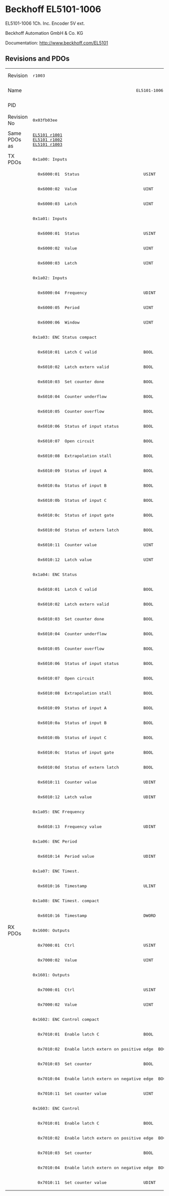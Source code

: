 # Beckhoff EL5101-1006

EL5101-1006 1Ch. Inc. Encoder 5V ext.

Beckhoff Automation GmbH & Co. KG

Documentation: <a href="http://www.beckhoff.com/EL5101">http://www.beckhoff.com/EL5101</a>

## Revisions and PDOs
<table>
<tr >
<td class="first">Revision</td>
<td ><pre>r1003</pre></td>
<td ><pre>r1004</pre></td>
<td ><pre>r1005</pre></td>
<td ><pre>r1006</pre></td>
<td ><pre>r1007</pre></td>
</tr>
<tr >
<td class="first">Name</td>
<td  colspan=5 align="center"><pre>EL5101-1006 1Ch. Inc. Encoder 5V ext.</pre></td>
</tr>
<tr >
<td class="first">PID</td>
<td  colspan=5 align="center"><pre>0x13ed3052</pre></td>
</tr>
<tr >
<td class="first">Revision No</td>
<td ><pre>0x03fb03ee</pre></td>
<td ><pre>0x03fc03ee</pre></td>
<td ><pre>0x03fd03ee</pre></td>
<td ><pre>0x03fe03ee</pre></td>
<td ><pre>0x03ff03ee</pre></td>
</tr>
<tr >
<td class="first">Same PDOs as</td>
<td ><pre><a href="EL5101">EL5101 r1001</a><br/><a href="EL5101">EL5101 r1002</a><br/><a href="EL5101">EL5101 r1003</a></pre></td>
<td  colspan=4 align="center"><pre><a href="EL5101">EL5101 r1004</a><br/><a href="EL5101">EL5101 r1005</a><br/><a href="EL5101">EL5101 r1006</a></pre></td>
</tr>
<tr class="txpdo pdosection">
<td class="first" rowspan=52 valign=top>TX PDOs</td>
<td colspan=5 align="left"><pre>0x1a00: Inputs</pre></td>
<td></td>
</tr>
<tr class="txpdo">
<td class="first" colspan=5 align="left"><pre>  0x6000:01  Status                          USINT</pre></td>
</tr>
<tr class="txpdo">
<td class="first" colspan=5 align="left"><pre>  0x6000:02  Value                           UINT</pre></td>
</tr>
<tr class="txpdo">
<td class="first" colspan=5 align="left"><pre>  0x6000:03  Latch                           UINT</pre></td>
</tr>
<tr class="txpdo pdosection">
<td class="first" colspan=5 align="left"><pre>0x1a01: Inputs</pre></td>
</tr>
<tr class="txpdo">
<td class="first" colspan=5 align="left"><pre>  0x6000:01  Status                          USINT</pre></td>
</tr>
<tr class="txpdo">
<td class="first" colspan=5 align="left"><pre>  0x6000:02  Value                           UINT</pre></td>
</tr>
<tr class="txpdo">
<td class="first" colspan=5 align="left"><pre>  0x6000:03  Latch                           UINT</pre></td>
</tr>
<tr class="txpdo pdosection">
<td class="first" colspan=5 align="left"><pre>0x1a02: Inputs</pre></td>
</tr>
<tr class="txpdo">
<td class="first" colspan=5 align="left"><pre>  0x6000:04  Frequency                       UDINT</pre></td>
</tr>
<tr class="txpdo">
<td class="first" colspan=5 align="left"><pre>  0x6000:05  Period                          UINT</pre></td>
</tr>
<tr class="txpdo">
<td class="first" colspan=5 align="left"><pre>  0x6000:06  Window                          UINT</pre></td>
</tr>
<tr class="txpdo pdosection">
<td class="first" colspan=5 align="left"><pre>0x1a03: ENC Status compact</pre></td>
</tr>
<tr class="txpdo">
<td class="first"><pre>  0x6010:01  Latch C valid                   BOOL</pre></td>
<td  colspan=4 align="left"><pre>  0x6010:01  Status__Latch C valid           BOOL</pre></td>
</tr>
<tr class="txpdo">
<td class="first"><pre>  0x6010:02  Latch extern valid              BOOL</pre></td>
<td  colspan=4 align="left"><pre>  0x6010:02  Status__Latch extern valid      BOOL</pre></td>
</tr>
<tr class="txpdo">
<td class="first"><pre>  0x6010:03  Set counter done                BOOL</pre></td>
<td  colspan=4 align="left"><pre>  0x6010:03  Status__Set counter done        BOOL</pre></td>
</tr>
<tr class="txpdo">
<td class="first"><pre>  0x6010:04  Counter underflow               BOOL</pre></td>
<td  colspan=4 align="left"><pre>  0x6010:04  Status__Counter underflow       BOOL</pre></td>
</tr>
<tr class="txpdo">
<td class="first"><pre>  0x6010:05  Counter overflow                BOOL</pre></td>
<td  colspan=4 align="left"><pre>  0x6010:05  Status__Counter overflow        BOOL</pre></td>
</tr>
<tr class="txpdo">
<td class="first"><pre>  0x6010:06  Status of input status          BOOL</pre></td>
<td  colspan=4 align="left"><pre>  0x6010:06  Status__Status of input status  BOOL</pre></td>
</tr>
<tr class="txpdo">
<td class="first"><pre>  0x6010:07  Open circuit                    BOOL</pre></td>
<td  colspan=4 align="left"><pre>  0x6010:07  Status__Open circuit            BOOL</pre></td>
</tr>
<tr class="txpdo">
<td class="first"><pre>  0x6010:08  Extrapolation stall             BOOL</pre></td>
<td  colspan=4 align="left"><pre>  0x6010:08  Status__Extrapolation stall     BOOL</pre></td>
</tr>
<tr class="txpdo">
<td class="first"><pre>  0x6010:09  Status of input A               BOOL</pre></td>
<td  colspan=4 align="left"><pre>  0x6010:09  Status__Status of input A       BOOL</pre></td>
</tr>
<tr class="txpdo">
<td class="first"><pre>  0x6010:0a  Status of input B               BOOL</pre></td>
<td  colspan=4 align="left"><pre>  0x6010:0a  Status__Status of input B       BOOL</pre></td>
</tr>
<tr class="txpdo">
<td class="first"><pre>  0x6010:0b  Status of input C               BOOL</pre></td>
<td  colspan=4 align="left"><pre>  0x6010:0b  Status__Status of input C       BOOL</pre></td>
</tr>
<tr class="txpdo">
<td class="first"><pre>  0x6010:0c  Status of input gate            BOOL</pre></td>
<td  colspan=4 align="left"><pre>  0x6010:0c  Status__Status of input gate    BOOL</pre></td>
</tr>
<tr class="txpdo">
<td class="first"><pre>  0x6010:0d  Status of extern latch          BOOL</pre></td>
<td  colspan=4 align="left"><pre>  0x6010:0d  Status__Status of extern latch  BOOL</pre></td>
</tr>
<tr class="txpdo">
<td class="first" colspan=5 align="left"><pre>  0x6010:11  Counter value                   UINT</pre></td>
</tr>
<tr class="txpdo">
<td class="first" colspan=5 align="left"><pre>  0x6010:12  Latch value                     UINT</pre></td>
</tr>
<tr class="txpdo pdosection">
<td class="first" colspan=5 align="left"><pre>0x1a04: ENC Status</pre></td>
</tr>
<tr class="txpdo">
<td class="first"><pre>  0x6010:01  Latch C valid                   BOOL</pre></td>
<td  colspan=4 align="left"><pre>  0x6010:01  Status__Latch C valid           BOOL</pre></td>
</tr>
<tr class="txpdo">
<td class="first"><pre>  0x6010:02  Latch extern valid              BOOL</pre></td>
<td  colspan=4 align="left"><pre>  0x6010:02  Status__Latch extern valid      BOOL</pre></td>
</tr>
<tr class="txpdo">
<td class="first"><pre>  0x6010:03  Set counter done                BOOL</pre></td>
<td  colspan=4 align="left"><pre>  0x6010:03  Status__Set counter done        BOOL</pre></td>
</tr>
<tr class="txpdo">
<td class="first"><pre>  0x6010:04  Counter underflow               BOOL</pre></td>
<td  colspan=4 align="left"><pre>  0x6010:04  Status__Counter underflow       BOOL</pre></td>
</tr>
<tr class="txpdo">
<td class="first"><pre>  0x6010:05  Counter overflow                BOOL</pre></td>
<td  colspan=4 align="left"><pre>  0x6010:05  Status__Counter overflow        BOOL</pre></td>
</tr>
<tr class="txpdo">
<td class="first"><pre>  0x6010:06  Status of input status          BOOL</pre></td>
<td  colspan=4 align="left"><pre>  0x6010:06  Status__Status of input status  BOOL</pre></td>
</tr>
<tr class="txpdo">
<td class="first"><pre>  0x6010:07  Open circuit                    BOOL</pre></td>
<td  colspan=4 align="left"><pre>  0x6010:07  Status__Open circuit            BOOL</pre></td>
</tr>
<tr class="txpdo">
<td class="first"><pre>  0x6010:08  Extrapolation stall             BOOL</pre></td>
<td  colspan=4 align="left"><pre>  0x6010:08  Status__Extrapolation stall     BOOL</pre></td>
</tr>
<tr class="txpdo">
<td class="first"><pre>  0x6010:09  Status of input A               BOOL</pre></td>
<td  colspan=4 align="left"><pre>  0x6010:09  Status__Status of input A       BOOL</pre></td>
</tr>
<tr class="txpdo">
<td class="first"><pre>  0x6010:0a  Status of input B               BOOL</pre></td>
<td  colspan=4 align="left"><pre>  0x6010:0a  Status__Status of input B       BOOL</pre></td>
</tr>
<tr class="txpdo">
<td class="first"><pre>  0x6010:0b  Status of input C               BOOL</pre></td>
<td  colspan=4 align="left"><pre>  0x6010:0b  Status__Status of input C       BOOL</pre></td>
</tr>
<tr class="txpdo">
<td class="first"><pre>  0x6010:0c  Status of input gate            BOOL</pre></td>
<td  colspan=4 align="left"><pre>  0x6010:0c  Status__Status of input gate    BOOL</pre></td>
</tr>
<tr class="txpdo">
<td class="first"><pre>  0x6010:0d  Status of extern latch          BOOL</pre></td>
<td  colspan=4 align="left"><pre>  0x6010:0d  Status__Status of extern latch  BOOL</pre></td>
</tr>
<tr class="txpdo">
<td class="first" colspan=5 align="left"><pre>  0x6010:11  Counter value                   UDINT</pre></td>
</tr>
<tr class="txpdo">
<td class="first" colspan=5 align="left"><pre>  0x6010:12  Latch value                     UDINT</pre></td>
</tr>
<tr class="txpdo pdosection">
<td class="first" colspan=5 align="left"><pre>0x1a05: ENC Frequency</pre></td>
</tr>
<tr class="txpdo">
<td class="first" colspan=5 align="left"><pre>  0x6010:13  Frequency value                 UDINT</pre></td>
</tr>
<tr class="txpdo pdosection">
<td class="first" colspan=5 align="left"><pre>0x1a06: ENC Period</pre></td>
</tr>
<tr class="txpdo">
<td class="first" colspan=5 align="left"><pre>  0x6010:14  Period value                    UDINT</pre></td>
</tr>
<tr class="txpdo pdosection">
<td class="first" colspan=5 align="left"><pre>0x1a07: ENC Timest.</pre></td>
</tr>
<tr class="txpdo">
<td class="first" colspan=5 align="left"><pre>  0x6010:16  Timestamp                       ULINT</pre></td>
</tr>
<tr class="txpdo pdosection">
<td class="first" colspan=5 align="left"><pre>0x1a08: ENC Timest. compact</pre></td>
</tr>
<tr class="txpdo">
<td class="first" colspan=5 align="left"><pre>  0x6010:16  Timestamp                       DWORD</pre></td>
</tr>
<tr class="rxpdo pdosection">
<td class="first" rowspan=18 valign=top>RX PDOs</td>
<td colspan=5 align="left"><pre>0x1600: Outputs</pre></td>
<td></td>
</tr>
<tr class="rxpdo">
<td class="first" colspan=5 align="left"><pre>  0x7000:01  Ctrl                            USINT</pre></td>
</tr>
<tr class="rxpdo">
<td class="first" colspan=5 align="left"><pre>  0x7000:02  Value                           UINT</pre></td>
</tr>
<tr class="rxpdo pdosection">
<td class="first" colspan=5 align="left"><pre>0x1601: Outputs</pre></td>
</tr>
<tr class="rxpdo">
<td class="first" colspan=5 align="left"><pre>  0x7000:01  Ctrl                            USINT</pre></td>
</tr>
<tr class="rxpdo">
<td class="first" colspan=5 align="left"><pre>  0x7000:02  Value                           UINT</pre></td>
</tr>
<tr class="rxpdo pdosection">
<td class="first" colspan=5 align="left"><pre>0x1602: ENC Control compact</pre></td>
</tr>
<tr class="rxpdo">
<td class="first"><pre>  0x7010:01  Enable latch C                  BOOL</pre></td>
<td  colspan=4 align="left"><pre>  0x7010:01  Control__Enable latch C         BOOL</pre></td>
</tr>
<tr class="rxpdo">
<td class="first"><pre>  0x7010:02  Enable latch extern on positive edge  BOOL</pre></td>
<td  colspan=4 align="left"><pre>  0x7010:02  Control__Enable latch extern on positive edge  BOOL</pre></td>
</tr>
<tr class="rxpdo">
<td class="first"><pre>  0x7010:03  Set counter                     BOOL</pre></td>
<td  colspan=4 align="left"><pre>  0x7010:03  Control__Set counter            BOOL</pre></td>
</tr>
<tr class="rxpdo">
<td class="first"><pre>  0x7010:04  Enable latch extern on negative edge  BOOL</pre></td>
<td  colspan=4 align="left"><pre>  0x7010:04  Control__Enable latch extern on negative edge  BOOL</pre></td>
</tr>
<tr class="rxpdo">
<td class="first" colspan=5 align="left"><pre>  0x7010:11  Set counter value               UINT</pre></td>
</tr>
<tr class="rxpdo pdosection">
<td class="first" colspan=5 align="left"><pre>0x1603: ENC Control</pre></td>
</tr>
<tr class="rxpdo">
<td class="first"><pre>  0x7010:01  Enable latch C                  BOOL</pre></td>
<td  colspan=4 align="left"><pre>  0x7010:01  Control__Enable latch C         BOOL</pre></td>
</tr>
<tr class="rxpdo">
<td class="first"><pre>  0x7010:02  Enable latch extern on positive edge  BOOL</pre></td>
<td  colspan=4 align="left"><pre>  0x7010:02  Control__Enable latch extern on positive edge  BOOL</pre></td>
</tr>
<tr class="rxpdo">
<td class="first"><pre>  0x7010:03  Set counter                     BOOL</pre></td>
<td  colspan=4 align="left"><pre>  0x7010:03  Control__Set counter            BOOL</pre></td>
</tr>
<tr class="rxpdo">
<td class="first"><pre>  0x7010:04  Enable latch extern on negative edge  BOOL</pre></td>
<td  colspan=4 align="left"><pre>  0x7010:04  Control__Enable latch extern on negative edge  BOOL</pre></td>
</tr>
<tr class="rxpdo">
<td class="first" colspan=5 align="left"><pre>  0x7010:11  Set counter value               UDINT</pre></td>
</tr>
</table>
